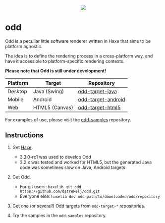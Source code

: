<p align="center"><img src="https://thumbs.gfycat.com/DescriptiveIdolizedGuernseycow-size_restricted.gif"/></p>

# odd

Odd is a peculiar little software renderer written in Haxe that aims to be platform agnostic.

The idea is to define the rendering process in a cross-platform way, and have it accessible to platform-specific rendering contexts.

**Please note that Odd is still under development!**

| Platform | Target         | Repository                                                            | 
| -------- | -------------- | --------------------------------------------------------------------- |
| Desktop  | Java (Swing)   | [odd-target-java](https://github.com/dstrekelj/odd-target-java)       |
| Mobile   | Android        | [odd-target-android](https://github.com/dstrekelj/odd-target-android) |
| Web      | HTML5 (Canvas) | [odd-target-html5](https://github.com/dstrekelj/odd-target-html5)     |

For examples of use, please visit the [odd-samples](https://github.com/dstrekelj/odd-samples) repository.

## Instructions

1. Get [Haxe](http://haxe.org/download/).

    * 3.3.0-rc1 was used to develop Odd
    * 3.2.x was tested and worked for HTML5, but the generated Java code was sometimes slow on Java, Android targets

2. Get Odd.

    * For git users: `haxelib git odd https://github.com/dstrekelj/odd.git`
    * Everyone else: `haxelib dev odd path/to/downloaded/odd/repository`

3. Get one (or several!) Odd targets from `odd-target-*` repositories.

4. Try the samples in the `odd-samples` repository.
